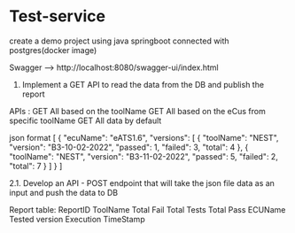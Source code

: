 # Test-service

create a demo project using java springboot connected with postgres(docker image)

Swagger --> http://localhost:8080/swagger-ui/index.html

1. Implement a GET API to read the data from the DB and publish the report

APIs : GET All based on the toolName
	   GET All based on the eCus from specific toolName
	   GET All data by default

json format
[
{
"ecuName": "eATS1.6",
"versions": [
{
"toolName": "NEST",
"version": "B3-10-02-2022",
"passed": 1,
"failed": 3,
"total": 4
},
{
"toolName": "NEST",
"version": "B3-11-02-2022",
"passed": 5,
"failed": 2,
"total": 7
}
]
}
]

2.1. Develop an API - POST endpoint that will take the json file data as an input and push the data to DB

Report table:
ReportID
ToolName
Total Fail
Total Tests
Total Pass
ECUName
Tested version
Execution TimeStamp


